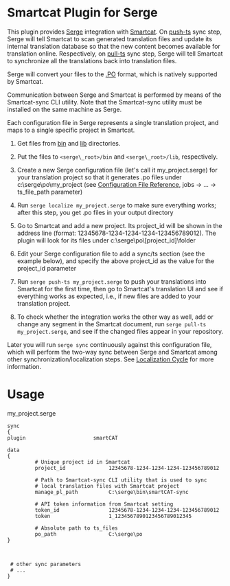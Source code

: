 # Smartcat Plugin for Serge
This plugin provides [Serge](https://serge.io/) integration with [Smartcat](https://smartcat.ai). 
On [push-ts](https://serge.io/docs/help/serge-push-ts/) sync step, Serge will tell Smartcat to scan generated translation files and update its internal translation database so that the new content becomes available for translation online. Respectively, on [pull-ts](https://serge.io/docs/help/serge-pull-ts/) sync step, Serge will tell Smartcat to synchronize all the translations back into translation files.

Serge will convert your files to the [.PO](https://www.gnu.org/software/gettext/manual/html_node/PO-Files.html) format, which is natively supported by Smartcat.

Communication between Serge and Smartcat is performed by means of the Smartcat-sync CLI utility. Note that the Smartcat-sync utility must be installed on the same machine as Serge. 

Each configuration file in Serge represents a single translation project, and maps to a single specific project in Smartcat.

1.  Get files from [bin](https://github.com/smartcatai/SergeSmartcatPlugin/tree/master/bin) and [lib](https://github.com/smartcatai/SergeSmartcatPlugin/tree/master/lib) directories.
    
2.  Put the files to `<serge\_root>/bin` and `<serge\_root>/lib`, respectively.
    
3.  Create a new Serge configuration file (let's call it my\_project.serge) for your translation project so that it generates .po files under c:\\serge\\po\\my\_project (see [Configuration File Reference](https://serge.io/docs/configuration-files/reference/), jobs → ... → ts\_file\_path parameter)
    
4.  Run `serge localize my_project.serge` to make sure everything works; after this step, you get .po files in your output directory
    
5.  Go to Smartcat and add a new project. Its project\_id will be shown in the address line (format: 12345678-1234-1234-1234-123456789012). The plugin will look for its files under c:\\serge\\po\\\[project\_id\]\\folder
    
6.  Edit your Serge configuration file to add a sync/ts section (see the example below), and specify the above project\_id as the value for the project\_id parameter
    
7.  Run `serge push-ts my_project.serge` to push your translations into Smartcat for the first time, then go to Smartcat's translation UI and see if everything works as expected, i.e., if new files are added to your translation project.
    
8.  To check whether the integration works the other way as well, add or change any segment in the Smartcat document, run `serge pull-ts my_project.serge`, and see if the changed files appear in your repository.
   
Later you will run `serge sync` continuously against this configuration file, which will perform the two-way sync between Serge and Smartcat among other synchronization/localization steps. See [Localization Cycle](https://serge.io/docs/localization-cycle/) for more information.

# Usage
my_project.serge
```
sync
{
plugin                      smartCAT

data
{
         # Unique project id in Smartcat
         project_id              12345678-1234-1234-1234-123456789012

         # Path to Smartcat-sync CLI utility that is used to sync
         # local translation files with Smartcat project
         manage_pl_path          C:\serge\bin\smartCAT-sync

         # API token information from Smartcat setting
         token_id                12345678-1234-1234-1234-123456789012
         token                   1_1234567890123456789012345

         # Absolute path to ts_files
         po_path                 C:\serge\po
}



 # other sync parameters
 # ...
}
```
